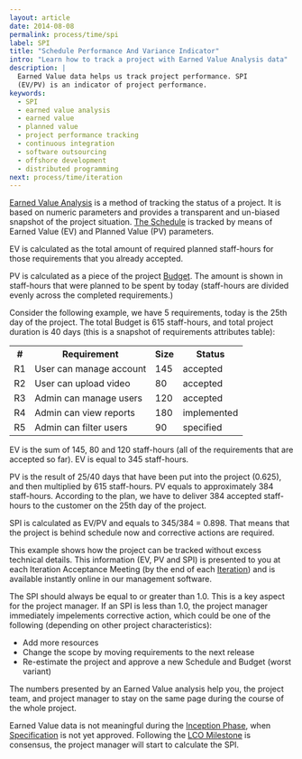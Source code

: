 ```yaml
---
layout: article
date: 2014-08-08
permalink: process/time/spi
label: SPI
title: "Schedule Performance And Variance Indicator"
intro: "Learn how to track a project with Earned Value Analysis data"
description: |
  Earned Value data helps us track project performance. SPI
  (EV/PV) is an indicator of project performance.
keywords:
  - SPI
  - earned value analysis
  - earned value
  - planned value
  - project performance tracking
  - continuous integration
  - software outsourcing
  - offshore development
  - distributed programming
next: process/time/iteration
---
```


[Earned Value Analysis](http://en.wikipedia.org/wiki/Earned\_value\_management) is a method of 
tracking the status of a project. It is based on numeric parameters and provides a transparent and 
un-biased snapshot of the project situation. [The Schedule](/process/time/schedule) is tracked by 
means of Earned Value (EV) and Planned Value (PV) parameters.

EV is calculated as the total amount of required planned staff-hours for those requirements that you 
already accepted.

PV is calculated as a piece of the project [Budget](/process/cost/budget). The amount is shown in 
staff-hours that were planned to be spent by today (staff-hours are divided evenly across the 
completed requirements.)

Consider the following example, we have 5 requirements, today is the 25th day of the project. The 
total Budget is 615 staff-hours, and total project duration is 40 days (this is a snapshot of 
requirements attributes table):

<table>
        <tr>
            <th>#</th>
            <th>Requirement</th>
            <th>Size</th>
            <th>Status</th>
        </tr>
        <tr><td>R1</td><td>User can manage account</td><td>145</td><td>accepted</td></tr>
        <tr><td>R2</td><td>User can upload video</td><td>80</td><td>accepted</td></tr>
        <tr><td>R3</td><td>Admin can manage users</td><td>120</td><td>accepted</td></tr>
        <tr><td>R4</td><td>Admin can view reports</td><td>180</td><td>implemented</td></tr>
        <tr><td>R5</td><td>Admin can filter users</td><td>90</td><td>specified</td></tr>
    </table>

EV is the sum of 145, 80 and 120 staff-hours (all of the requirements that are accepted so far). EV 
is equal to 345 staff-hours.

PV is the result of 25/40 days that have been put into the project (0.625), and then multiplied by 
615 staff-hours. PV equals to approximately 384 staff-hours. According to the plan, we have to 
deliver 384 accepted staff-hours to the customer on the 25th day of the project.

SPI is calculated as EV/PV and equals to 345/384 = 0.898. That means that the project is behind 
schedule now and corrective actions are required.

This example shows how the project can be tracked without excess technical details. This information 
(EV, PV and SPI) is presented to you at each Iteration Acceptance Meeting (by the end of each 
[Iteration](/process/time/iteration)) and is available instantly online in our management software.

The SPI should always be equal to or greater than 1.0. This is a key aspect for the project manager. 
If an SPI is less than 1.0, the project manager immediately impelements corrective action, which 
could be one of the following (depending on other project characteristics):

 * Add more resources
 * Change the scope by moving requirements to the next release
 * Re-estimate the project and approve a new Schedule and Budget (worst variant)

The numbers presented by an Earned Value analysis help you, the project team, and project manager to 
stay on the same page during the course of the whole project.

Earned Value data is not meaningful during the [Inception Phase](/process/time/inception), when 
[Specification](/process/scope/specification) is not yet approved. Following the [LCO 
Milestone](/process/time/lco) is consensus, the project manager will start to calculate the SPI.
